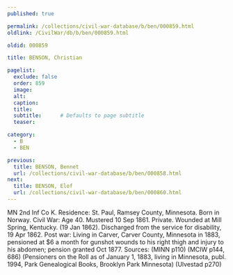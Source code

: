 ```yaml
---
published: true

permalink: /collections/civil-war-database/b/ben/000859.html
oldlink: /CivilWar/db/b/ben/000859.html

oldid: 000859

title: BENSON, Christian

pagelist:
  exclude: false
  order: 859
  image: 
  alt:
  caption:
  title:
  subtitle:      # Defaults to page subtitle
  teaser:

category: 
  - B 
  - BEN

previous:
  title: BENSON, Bennet
  url: /collections/civil-war-database/b/ben/000858.html  
next:
  title: BENSON, Elof
  url: /collections/civil-war-database/b/ben/000860.html   
---
```

MN 2nd Inf Co K. Residence: St. Paul, Ramsey County, Minnesota. Born in Norway. Civil War: Age 40. Mustered 10 Sep 1861. Private. Wounded at Mill Spring, Kentucky. (19 Jan 1862). Discharged from the service for disability, 19 Apr 1862. Post war: Living in Carver, Carver County, Minnesota in 1883, pensioned at $6 a month for gunshot wounds to his right thigh and injury to his abdomen; pension granted Oct 1877. Sources: (MINN p110) (MCIW p144, 686) (Pensioners on the Roll as of January 1, 1883, living in Minnesota, publ. 1994, Park Genealogical Books, Brooklyn Park Minnesota) (Ulvestad p270)